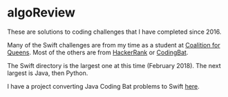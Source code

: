 # algoReview

These are solutions to coding challenges that I have completed since 2016. 

Many of the Swift challenges are from my time as a student at [Coalition for Queens](https://www.c4q.nyc/). Most of the others are from [HackerRank](https://www.hackerrank.com/dashboard) or [CodingBat](http://codingbat.com/java).

The Swift directory is the largest one at this time (February 2018). The next largest is Java, then Python. 

I have a project converting Java Coding Bat problems to Swift [here](https://github.com/martyav/swiftyCodingBat).
